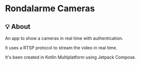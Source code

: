 # Rondalarme Cameras

## :bulb: About

An app to show a cameras in real time with authentication.

It uses a RTSP protocol to stream the video in real time.

It's been created in Kotlin Multiplatform using Jetpack Compose.
